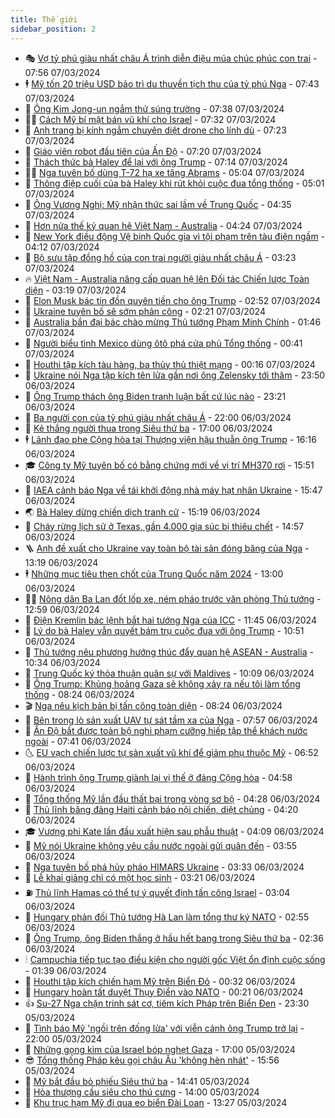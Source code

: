```yaml
---
title: Thế giới
sidebar_position: 2
---
```


<!-- vnexpress-the-gioi:START -->
- 🎭 [Vợ tỷ phú giàu nhất châu Á trình diễn điệu múa chúc phúc con trai](https://vnexpress.net/vo-ty-phu-giau-nhat-chau-a-trinh-dien-dieu-mua-chuc-phuc-con-trai-4719399.html) - 07:56 07/03/2024
- 🕴 [Mỹ tốn 20 triệu USD bảo trì du thuyền tịch thu của tỷ phú Nga](https://vnexpress.net/my-ton-20-trieu-usd-bao-tri-du-thuyen-tich-thu-cua-ty-phu-nga-4719515.html) - 07:43 07/03/2024
- 🤭 [Ông Kim Jong-un ngắm thử súng trường](https://vnexpress.net/ong-kim-jong-un-ngam-thu-sung-truong-4719596.html) - 07:38 07/03/2024
- 🧑‍💻 [Cách Mỹ bí mật bán vũ khí cho Israel](https://vnexpress.net/cach-my-bi-mat-ban-vu-khi-cho-israel-4719441.html) - 07:32 07/03/2024
- 🦏 [Anh trang bị kính ngắm chuyên diệt drone cho lính dù](https://vnexpress.net/anh-trang-bi-kinh-ngam-chuyen-diet-drone-cho-linh-du-4719507.html) - 07:23 07/03/2024
- 🦒 [Giáo viên robot đầu tiên của Ấn Độ](https://vnexpress.net/giao-vien-robot-dau-tien-cua-an-do-4719462.html) - 07:20 07/03/2024
- 🌈 [Thách thức bà Haley để lại với ông Trump](https://vnexpress.net/thach-thuc-ba-haley-de-lai-voi-ong-trump-4719353.html) - 07:14 07/03/2024
- 🧑‍🏫 [Nga tuyên bố dùng T-72 hạ xe tăng Abrams](https://vnexpress.net/nga-tuyen-bo-dung-t-72-ha-xe-tang-abrams-4719491.html) - 05:04 07/03/2024
- 🐲 [Thông điệp cuối của bà Haley khi rút khỏi cuộc đua tổng thống](https://vnexpress.net/thong-diep-cuoi-cua-ba-haley-khi-rut-khoi-cuoc-dua-tong-thong-4719458.html) - 05:01 07/03/2024
- 🦒 [Ông Vương Nghị: Mỹ nhận thức sai lầm về Trung Quốc](https://vnexpress.net/ong-vuong-nghi-my-nhan-thuc-sai-lam-ve-trung-quoc-4719482.html) - 04:35 07/03/2024
- 🐻 [Hơn nửa thế kỷ quan hệ Việt Nam - Australia](https://vnexpress.net/hon-nua-the-ky-quan-he-viet-nam-australia-4719128.html) - 04:24 07/03/2024
- 🚀 [New York điều động Vệ binh Quốc gia vì tội phạm trên tàu điện ngầm](https://vnexpress.net/new-york-dieu-dong-ve-binh-quoc-gia-vi-toi-pham-tren-tau-dien-ngam-4719435.html) - 04:12 07/03/2024
- 🥰 [Bộ sưu tập đồng hồ của con trai người giàu nhất châu Á](https://vnexpress.net/bo-suu-tap-dong-ho-cua-con-trai-nguoi-giau-nhat-chau-a-4719162.html) - 03:23 07/03/2024
- 🔥 [Việt Nam - Australia nâng cấp quan hệ lên Đối tác Chiến lược Toàn diện](https://vnexpress.net/viet-nam-australia-nang-cap-quan-he-len-doi-tac-chien-luoc-toan-dien-4719472.html) - 03:19 07/03/2024
- 🥳 [Elon Musk bác tin đồn quyên tiền cho ông Trump](https://vnexpress.net/elon-musk-bac-tin-don-quyen-tien-cho-ong-trump-4719424.html) - 02:52 07/03/2024
- 💼 [Ukraine tuyên bố sẽ sớm phản công](https://vnexpress.net/ukraine-tuyen-bo-se-som-phan-cong-4719364.html) - 02:21 07/03/2024
- 🤡 [Australia bắn đại bác chào mừng Thủ tướng Phạm Minh Chính](https://vnexpress.net/australia-ban-dai-bac-chao-mung-thu-tuong-pham-minh-chinh-4719361.html) - 01:46 07/03/2024
- 🌁 [Người biểu tình Mexico dùng ôtô phá cửa phủ Tổng thống](https://vnexpress.net/nguoi-bieu-tinh-mexico-dung-oto-pha-cua-phu-tong-thong-4719302.html) - 00:41 07/03/2024
- 🤩 [Houthi tập kích tàu hàng, ba thủy thủ thiệt mạng](https://vnexpress.net/houthi-tap-kich-tau-hang-ba-thuy-thu-thiet-mang-4719324.html) - 00:16 07/03/2024
- 🎉 [Ukraine nói Nga tập kích tên lửa gần nơi ông Zelensky tới thăm](https://vnexpress.net/ukraine-noi-nga-tap-kich-ten-lua-gan-noi-ong-zelensky-toi-tham-4719320.html) - 23:50 06/03/2024
- 🎉 [Ông Trump thách ông Biden tranh luận bất cứ lúc nào](https://vnexpress.net/ong-trump-thach-ong-biden-tranh-luan-bat-cu-luc-nao-4719317.html) - 23:21 06/03/2024
- 🌁 [Ba người con của tỷ phú giàu nhất châu Á](https://vnexpress.net/ba-nguoi-con-cua-ty-phu-giau-nhat-chau-a-4718716.html) - 22:00 06/03/2024
- 🌊 [Kẻ thắng người thua trong Siêu thứ ba](https://vnexpress.net/ke-thang-nguoi-thua-trong-sieu-thu-ba-4719168.html) - 17:00 06/03/2024
- 🕴 [Lãnh đạo phe Cộng hòa tại Thượng viện hậu thuẫn ông Trump](https://vnexpress.net/lanh-dao-phe-cong-hoa-tai-thuong-vien-hau-thuan-ong-trump-4719300.html) - 16:16 06/03/2024
- 🎓 [Công ty Mỹ tuyên bố có bằng chứng mới về vị trí MH370 rơi](https://vnexpress.net/cong-ty-my-tuyen-bo-co-bang-chung-moi-ve-vi-tri-mh370-roi-4719297.html) - 15:51 06/03/2024
- 🦩 [IAEA cảnh báo Nga về tái khởi động nhà máy hạt nhân Ukraine](https://vnexpress.net/iaea-canh-bao-nga-ve-tai-khoi-dong-nha-may-hat-nhan-ukraine-4719277.html) - 15:47 06/03/2024
- 🌏 [Bà Haley dừng chiến dịch tranh cử](https://vnexpress.net/ba-haley-dung-chien-dich-tranh-cu-4719295.html) - 15:19 06/03/2024
- 🌋 [Cháy rừng lịch sử ở Texas, gần 4.000 gia súc bị thiêu chết](https://vnexpress.net/chay-rung-lich-su-o-texas-gan-4-000-gia-suc-bi-thieu-chet-4719284.html) - 14:57 06/03/2024
- 🪜 [Anh đề xuất cho Ukraine vay toàn bộ tài sản đóng băng của Nga](https://vnexpress.net/anh-de-xuat-cho-ukraine-vay-toan-bo-tai-san-dong-bang-cua-nga-4719264.html) - 13:19 06/03/2024
- 🕴 [Những mục tiêu then chốt của Trung Quốc năm 2024](https://vnexpress.net/nhung-muc-tieu-then-chot-cua-trung-quoc-nam-2024-4719093.html) - 13:00 06/03/2024
- 🧑‍🏫 [Nông dân Ba Lan đốt lốp xe, ném pháo trước văn phòng Thủ tướng](https://vnexpress.net/nong-dan-ba-lan-dot-lop-xe-nem-phao-truoc-van-phong-thu-tuong-4719271.html) - 12:59 06/03/2024
- 🌮 [Điện Kremlin bác lệnh bắt hai tướng Nga của ICC](https://vnexpress.net/dien-kremlin-bac-lenh-bat-hai-tuong-nga-cua-icc-4719251.html) - 11:45 06/03/2024
- 🚦 [Lý do bà Haley vẫn quyết bám trụ cuộc đua với ông Trump](https://vnexpress.net/ly-do-ba-haley-van-quyet-bam-tru-cuoc-dua-voi-ong-trump-4718904.html) - 10:51 06/03/2024
- 💫 [Thủ tướng nêu phương hướng thúc đẩy quan hệ ASEAN - Australia](https://vnexpress.net/thu-tuong-neu-phuong-huong-thuc-day-quan-he-asean-australia-4719196.html) - 10:34 06/03/2024
- 🤡 [Trung Quốc ký thỏa thuận quân sự với Maldives](https://vnexpress.net/trung-quoc-ky-thoa-thuan-quan-su-voi-maldives-4719174.html) - 10:09 06/03/2024
- 🦣 [Ông Trump: Khủng hoảng Gaza sẽ không xảy ra nếu tôi làm tổng thống](https://vnexpress.net/ong-trump-khung-hoang-gaza-se-khong-xay-ra-neu-toi-lam-tong-thong-4718916.html) - 08:24 06/03/2024
- 🎬 [Nga nêu kịch bản bị tấn công toàn diện](https://vnexpress.net/nga-neu-kich-ban-bi-tan-cong-toan-dien-4719153.html) - 08:24 06/03/2024
- 🎉 [Bên trong lò sản xuất UAV tự sát tầm xa của Nga](https://vnexpress.net/ben-trong-lo-san-xuat-uav-tu-sat-tam-xa-cua-nga-4718897.html) - 07:57 06/03/2024
- 🎡 [Ấn Độ bắt được toàn bộ nghi phạm cưỡng hiếp tập thể khách nước ngoài](https://vnexpress.net/an-do-bat-duoc-toan-bo-nghi-pham-cuong-hiep-tap-the-khach-nuoc-ngoai-4719098.html) - 07:41 06/03/2024
- 🌜 [EU vạch chiến lược tự sản xuất vũ khí để giảm phụ thuộc Mỹ](https://vnexpress.net/eu-vach-chien-luoc-tu-san-xuat-vu-khi-de-giam-phu-thuoc-my-4719038.html) - 06:52 06/03/2024
- 🎡 [Hành trình ông Trump giành lại vị thế ở đảng Cộng hòa](https://vnexpress.net/hanh-trinh-ong-trump-gianh-lai-vi-the-o-dang-cong-hoa-4718040.html) - 04:58 06/03/2024
- 🤗 [Tổng thống Mỹ lần đầu thất bại trong vòng sơ bộ](https://vnexpress.net/tong-thong-my-lan-dau-that-bai-trong-vong-so-bo-4718992.html) - 04:28 06/03/2024
- 🦩 [Thủ lĩnh băng đảng Haiti cảnh báo nội chiến, diệt chủng](https://vnexpress.net/thu-linh-bang-dang-haiti-canh-bao-noi-chien-diet-chung-4718971.html) - 04:20 06/03/2024
- 🎓 [Vương phi Kate lần đầu xuất hiện sau phẫu thuật](https://vnexpress.net/vuong-phi-kate-lan-dau-xuat-hien-sau-phau-thuat-4718935.html) - 04:09 06/03/2024
- 🌁 [Mỹ nói Ukraine không yêu cầu nước ngoài gửi quân đến](https://vnexpress.net/my-noi-ukraine-khong-yeu-cau-nuoc-ngoai-gui-quan-den-4718873.html) - 03:55 06/03/2024
- 🤩 [Nga tuyên bố phá hủy pháo HIMARS Ukraine](https://vnexpress.net/nga-tuyen-bo-pha-huy-phao-himars-ukraine-4718907.html) - 03:33 06/03/2024
- 👹 [Lễ khai giảng chỉ có một học sinh](https://vnexpress.net/le-khai-giang-chi-co-mot-hoc-sinh-4718898.html) - 03:21 06/03/2024
- ⛽️ [Thủ lĩnh Hamas có thể tự ý quyết định tấn công Israel](https://vnexpress.net/thu-linh-hamas-co-the-tu-y-quyet-dinh-tan-cong-israel-4718947.html) - 03:04 06/03/2024
- 🚀 [Hungary phản đối Thủ tướng Hà Lan làm tổng thư ký NATO](https://vnexpress.net/hungary-phan-doi-thu-tuong-ha-lan-lam-tong-thu-ky-nato-4718894.html) - 02:55 06/03/2024
- 🎡 [Ông Trump, ông Biden thắng ở hầu hết bang trong Siêu thứ ba](https://vnexpress.net/ong-trump-ong-biden-thang-o-hau-het-bang-trong-sieu-thu-ba-4718887.html) - 02:36 06/03/2024
- 🕯 [Campuchia tiếp tục tạo điều kiện cho người gốc Việt ổn định cuộc sống](https://vnexpress.net/campuchia-tiep-tuc-tao-dieu-kien-cho-nguoi-goc-viet-on-dinh-cuoc-song-4718874.html) - 01:39 06/03/2024
- 🐻 [Houthi tập kích chiến hạm Mỹ trên Biển Đỏ](https://vnexpress.net/houthi-tap-kich-chien-ham-my-tren-bien-do-4718870.html) - 00:32 06/03/2024
- 🚦 [Hungary hoàn tất duyệt Thụy Điển vào NATO](https://vnexpress.net/hungary-hoan-tat-duyet-thuy-dien-vao-nato-4718864.html) - 00:21 06/03/2024
- 👍 [Su-27 Nga chặn trinh sát cơ, tiêm kích Pháp trên Biển Đen](https://vnexpress.net/su-27-nga-chan-trinh-sat-co-tiem-kich-phap-tren-bien-den-4718860.html) - 23:30 05/03/2024
- 🚀 [Tình báo Mỹ &#39;ngồi trên đống lửa&#39; với viễn cảnh ông Trump trở lại](https://vnexpress.net/tinh-bao-my-ngoi-tren-dong-lua-voi-vien-canh-ong-trump-tro-lai-4715661.html) - 22:00 05/03/2024
- 🌮 [Những gọng kìm của Israel bóp nghẹt Gaza](https://vnexpress.net/nhung-gong-kim-cua-israel-bop-nghet-gaza-4718421.html) - 17:00 05/03/2024
- 😎 [Tổng thống Pháp kêu gọi châu Âu &#39;không hèn nhát&#39;](https://vnexpress.net/tong-thong-phap-keu-goi-chau-au-khong-hen-nhat-4718834.html) - 15:56 05/03/2024
- 🐲 [Mỹ bắt đầu bỏ phiếu Siêu thứ ba](https://vnexpress.net/my-bat-dau-bo-phieu-sieu-thu-ba-4718819.html) - 14:41 05/03/2024
- 💫 [Hòa thượng cầu siêu cho thú cưng](https://vnexpress.net/hoa-thuong-cau-sieu-cho-thu-cung-4718521.html) - 14:00 05/03/2024
- 👀 [Khu trục hạm Mỹ đi qua eo biển Đài Loan](https://vnexpress.net/khu-truc-ham-my-di-qua-eo-bien-dai-loan-4718803.html) - 13:27 05/03/2024<!-- vnexpress-the-gioi:END -->